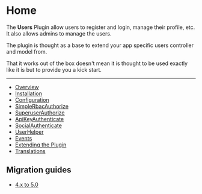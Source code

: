 Home
====

The **Users** Plugin allow users to register and login, manage their profile, etc. It also allows admins to manage the users.

The plugin is thought as a base to extend your app specific users controller and model from.

That it works out of the box doesn't mean it is thought to be used exactly like it is but to provide you a kick start.

-------------

* [Overview](Documentation/Overview.md)
* [Installation](Documentation/Installation.md)
* [Configuration](Documentation/Configuration.md)
* [SimpleRbacAuthorize](https://github.com/CakeDC/auth/blob/master/Docs/Documentation/SimpleRbacAuthorize.md)
* [SuperuserAuthorize](https://github.com/CakeDC/auth/blob/master/Docs/Documentation/SuperuserAuthorize.md)
* [ApiKeyAuthenticate](https://github.com/CakeDC/auth/blob/master/Docs/Documentation/ApiKeyAuthenticate.md)
* [SocialAuthenticate](Documentation/SocialAuthenticate.md)
* [UserHelper](Documentation/UserHelper.md)
* [Events](Documentation/Events.md)
* [Extending the Plugin](Documentation/Extending-the-Plugin.md)
* [Translations](Documentation/Translations.md)

Migration guides
----------------

* [4.x to 5.0](Documentation/Migration/4.x-5.0.md)


